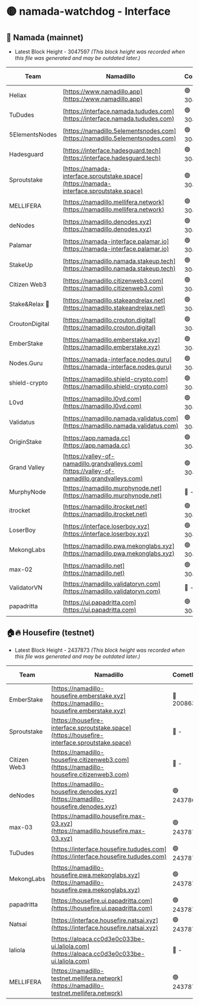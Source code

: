 # 🟡 namada-watchdog - Interface

## 🚀 Namada (mainnet)
- Latest Block Height - 3047597 *(This block height was recorded when this file was generated and may be outdated later.)*

| Team | Namadillo | CometBFT | Indexer | MASP Indexer |
|-|-|-|-|-|
| Heliax | [https://www.namadillo.app](https://www.namadillo.app) | 🟢 3047579 | 🟢 3047579 | 🟢 3047579 |
| TuDudes | [https://interface.namada.tududes.com](https://interface.namada.tududes.com) | 🟢 3047580 | 🟢 3047579 | 🟢 3047579 |
| 5ElementsNodes | [https://namadillo.5elementsnodes.com](https://namadillo.5elementsnodes.com) | 🟢 3047580 | 🟢 3047580 | 🟢 3047580 |
| Hadesguard | [https://interface.hadesguard.tech](https://interface.hadesguard.tech) | 🟢 3047580 | 🟢 3047580 | 🟢 3047580 |
| Sproutstake | [https://namada-interface.sproutstake.space](https://namada-interface.sproutstake.space) | 🟢 3047581 | 🔴 - | 🔴 - |
| MELLIFERA | [https://namadillo.mellifera.network](https://namadillo.mellifera.network) | 🟢 3047584 | 🟢 3047584 | 🟢 3047584 |
| deNodes | [https://namadillo.denodes.xyz](https://namadillo.denodes.xyz) | 🟢 3047585 | 🟢 3047584 | 🟢 3047584 |
| Palamar | [https://namada-interface.palamar.io](https://namada-interface.palamar.io) | 🟢 3047585 | 🟢 3047585 | 🟢 3047585 |
| StakeUp | [https://namadillo.namada.stakeup.tech](https://namadillo.namada.stakeup.tech) | 🟢 3047586 | 🟢 3047586 | 🟢 3047586 |
| Citizen Web3 | [https://namadillo.citizenweb3.com](https://namadillo.citizenweb3.com) | 🟢 3047586 | 🟢 3047586 | 🟢 3047586 |
| Stake&Relax 🦥 | [https://namadillo.stakeandrelax.net](https://namadillo.stakeandrelax.net) | 🟢 3047587 | 🟢 3047587 | 🟢 3047587 |
| CroutonDigital | [https://namadillo.crouton.digital](https://namadillo.crouton.digital) | 🟢 3047587 | 🟢 3047587 | 🟢 3047587 |
| EmberStake | [https://namadillo.emberstake.xyz](https://namadillo.emberstake.xyz) | 🟢 3047588 | 🟢 3047588 | 🟢 3047587 |
| Nodes.Guru | [https://namada-interface.nodes.guru](https://namada-interface.nodes.guru) | 🟢 3047588 | 🟢 3047588 | 🟢 3047588 |
| shield-crypto | [https://namadillo.shield-crypto.com](https://namadillo.shield-crypto.com) | 🟢 3047589 | 🟢 3047588 | 🟢 3047588 |
| L0vd | [https://namadillo.l0vd.com](https://namadillo.l0vd.com) | 🟢 3047589 | 🟢 3047589 | 🟢 3047589 |
| Validatus | [https://namadillo.namada.validatus.com](https://namadillo.namada.validatus.com) | 🟢 3047590 | 🟢 3047590 | 🟢 3047590 |
| OriginStake | [https://app.namada.cc](https://app.namada.cc) | 🟢 3047591 | 🟢 3047591 | 🟢 3047590 |
| Grand Valley | [https://valley-of-namadillo.grandvalleys.com](https://valley-of-namadillo.grandvalleys.com) | 🟢 3047591 | 🟢 3047590 | 🟢 3047591 |
| MurphyNode | [https://namadillo.murphynode.net](https://namadillo.murphynode.net) | 🔴 - | 🔴 - | 🔴 - |
| itrocket | [https://namadillo.itrocket.net](https://namadillo.itrocket.net) | 🟢 3047593 | 🟢 3047593 | 🟢 3047593 |
| LoserBoy | [https://interface.loserboy.xyz](https://interface.loserboy.xyz) | 🟢 3047593 | 🟢 3047593 | 🟢 3047593 |
| MekongLabs | [https://namadillo.pwa.mekonglabs.xyz](https://namadillo.pwa.mekonglabs.xyz) | 🟢 3047594 | 🟢 3047594 | 🟢 3047593 |
| max-02 | [https://namadillo.net](https://namadillo.net) | 🟢 3047595 | 🟢 3047594 | 🟢 3047595 |
| ValidatorVN | [https://namadillo.validatorvn.com](https://namadillo.validatorvn.com) | 🔴 - | 🔴 - | 🔴 - |
| papadritta | [https://ui.papadritta.com](https://ui.papadritta.com) | 🟢 3047597 | 🟢 3047597 | 🟢 3047597 |

## 🏠🔥 Housefire (testnet)
- Latest Block Height - 2437873 *(This block height was recorded when this file was generated and may be outdated later.)*

| Team | Namadillo | CometBFT | Indexer | MASP Indexer |
|-|-|-|-|-|
| EmberStake | [https://namadillo-housefire.emberstake.xyz](https://namadillo-housefire.emberstake.xyz) | 🔴 2008636 | 🔴 - | 🔴 - |
| Sproutstake | [https://housefire-interface.sproutstake.space](https://housefire-interface.sproutstake.space) | 🔴 - | 🔴 - | 🔴 - |
| Citizen Web3 | [https://namadillo-housefire.citizenweb3.com](https://namadillo-housefire.citizenweb3.com) | 🔴 - | 🔴 - | 🔴 - |
| deNodes | [https://namadillo-housefire.denodes.xyz](https://namadillo-housefire.denodes.xyz) | 🟢 2437869 | 🟢 2437869 | 🟢 2437869 |
| max-03 | [https://namadillo.housefire.max-03.xyz](https://namadillo.housefire.max-03.xyz) | 🟢 2437870 | 🔴 2167206 | 🟢 2437869 |
| TuDudes | [https://interface.housefire.tududes.com](https://interface.housefire.tududes.com) | 🟢 2437870 | 🟢 2437870 | 🟢 2437870 |
| MekongLabs | [https://namadillo-housefire.pwa.mekonglabs.xyz](https://namadillo-housefire.pwa.mekonglabs.xyz) | 🟢 2437870 | 🟢 2437870 | 🟢 2437870 |
| papadritta | [https://housefire.ui.papadritta.com](https://housefire.ui.papadritta.com) | 🟢 2437871 | 🟢 2437871 | 🟢 2437871 |
| Natsai | [https://interface.housefire.natsai.xyz](https://interface.housefire.natsai.xyz) | 🟢 2437872 | 🟢 2437871 | 🟢 2437872 |
| laliola | [https://alpaca.cc0d3e0c033be-ui.laliola.com](https://alpaca.cc0d3e0c033be-ui.laliola.com) | 🔴 - | 🔴 - | 🔴 - |
| MELLIFERA | [https://namadillo-testnet.mellifera.network](https://namadillo-testnet.mellifera.network) | 🟢 2437873 | 🟢 2437873 | 🟢 2437873 |

